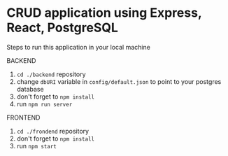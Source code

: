 # CRUD application using Express, React, PostgreSQL

Steps to run this application in your local machine

BACKEND
1. `cd ./backend` repository
2. change `dbURI` variable in `config/default.json` to point to your postgres database
3. don't forget to `npm install`
3. run `npm run server`

FRONTEND
1. `cd ./frondend` repository
2. don't forget to `npm install`
3. run `npm start`
